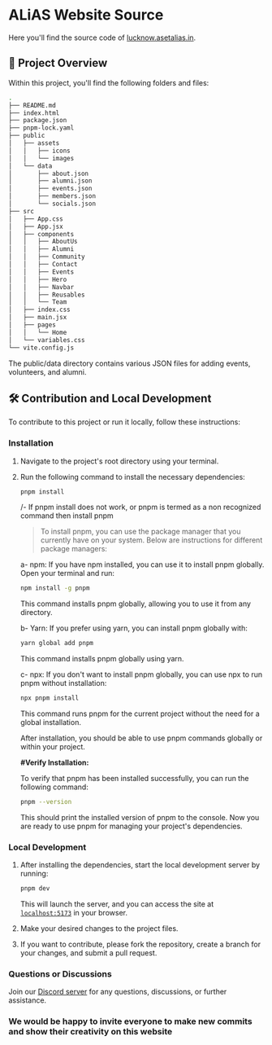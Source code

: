 # ALiAS Website Source

Here you'll find the source code of [lucknow.asetalias.in](lucknow.asetalias.in).

## 🚀 Project Overview

Within this project, you'll find the following folders and files:

```bash
.
├── README.md
├── index.html
├── package.json
├── pnpm-lock.yaml
├── public
│   ├── assets
│   │   ├── icons
│   │   └── images
│   └── data
│       ├── about.json
│       ├── alumni.json
│       ├── events.json
│       ├── members.json
│       └── socials.json
├── src
│   ├── App.css
│   ├── App.jsx
│   ├── components
│   │   ├── AboutUs
│   │   ├── Alumni
│   │   ├── Community
│   │   ├── Contact
│   │   ├── Events
│   │   ├── Hero
│   │   ├── Navbar
│   │   ├── Reusables
│   │   └── Team
│   ├── index.css
│   ├── main.jsx
│   ├── pages
│   │   └── Home
│   └── variables.css
└── vite.config.js
```

The public/data directory contains various JSON files for adding events, volunteers, and alumni.

## 🛠️ Contribution and Local Development

To contribute to this project or run it locally, follow these instructions:

### Installation

1. Navigate to the project's root directory using your terminal.

2. Run the following command to install the necessary dependencies:

   ```bash
   pnpm install
   ```



   /- If pnpm install does not work, or pnpm is termed as a non recognized command then install pnpm

   > To install pnpm, you can use the package manager that you currently have on your system. Below are instructions for different package managers:
      
   a- npm:
         If you have npm installed, you can use it to install pnpm globally. Open your terminal and run:

   ```bash
   npm install -g pnpm
   ```
   This command installs pnpm globally, allowing you to use it from any directory.

   b- Yarn:
         If you prefer using yarn, you can install pnpm globally with:

   ```bash
   yarn global add pnpm
   ```
   This command installs pnpm globally using yarn.
   
   c- npx:
         If you don't want to install pnpm globally, you can use npx to run pnpm without installation:

   ```bash
   npx pnpm install
   ```

   This command runs pnpm for the current project without the need for a global installation.


   After installation, you should be able to use pnpm commands globally or within your project.

   **#Verify Installation:**

   To verify that pnpm has been installed successfully, you can run the following command:

   ```bash
   pnpm --version
   ```
   
   This should print the installed version of pnpm to the console.
   Now you are ready to use pnpm for managing your project's dependencies.
      
### Local Development

1. After installing the dependencies, start the local development server by running:

   ```bash
   pnpm dev
   ```

   This will launch the server, and you can access the site at [`localhost:5173`](https://localhost:5173) in your browser.

2. Make your desired changes to the project files.

3. If you want to contribute, please fork the repository, create a branch for your changes, and submit a pull request.

### Questions or Discussions

Join our [Discord server](https://discord.gg/jKhDqHBbMy) for any questions, discussions, or further assistance.


### We would be happy to invite everyone to make new commits and show their creativity on this website
